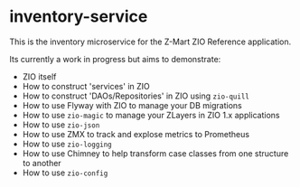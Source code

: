 # inventory-service
This is the inventory microservice for the Z-Mart ZIO Reference application.

Its currently a work in progress but aims to demonstrate:

- ZIO itself
- How to construct 'services' in ZIO
- How to construct 'DAOs/Repositories' in ZIO using `zio-quill`
- How to use Flyway with ZIO to manage your DB migrations
- How to use `zio-magic` to manage your ZLayers in ZIO 1.x applications
- How to use `zio-json`
- How to use ZMX to track and explose metrics to Prometheus
- How to use `zio-logging`
- How to use Chimney to help transform case classes from one structure to another
- How to use `zio-config`